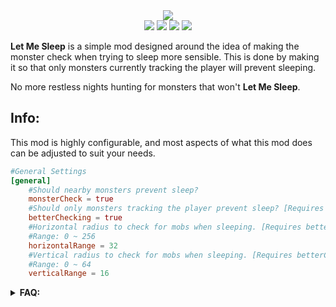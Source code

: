 <div align="center"><img src="https://cdn.modrinth.com/data/cached_images/9a1df43af41ee5516e157dea1cc2f532b7380e43.png" /></div>

<div align="center">
<img src="https://img.shields.io/badge/mod%20loader-forge%20%2F%20neoforge-blue?style=flat-square" />
<img src="https://img.shields.io/modrinth/game-versions/m7tiOGaI?style=flat-square&label=avaliable%20for&color=blue" />
<img src="https://img.shields.io/modrinth/dt/m7tiOGaI?style=flat-square&logo=modrinth&logoSize=auto&color=4caf50" />
<img src="https://img.shields.io/curseforge/dt/1111436?style=flat-square&logo=curseforge&logoSize=auto&color=4caf50" />
</div>

**Let Me Sleep** is a simple mod designed around the idea of making the monster check when trying to sleep more sensible. This is done by making it so that only monsters currently tracking the player will prevent sleeping.

No more restless nights hunting for monsters that won't **Let Me Sleep**.

## Info:
This mod is highly configurable, and most aspects of what this mod does can be adjusted to suit your needs.

```toml
#General Settings
[general]
    #Should nearby monsters prevent sleep?
    monsterCheck = true
    #Should only monsters tracking the player prevent sleep? [Requires monsterCheck]
    betterChecking = true
    #Horizontal radius to check for mobs when sleeping. [Requires betterChecking]
    #Range: 0 ~ 256
    horizontalRange = 32
    #Vertical radius to check for mobs when sleeping. [Requires betterChecking]
    #Range: 0 ~ 64
    verticalRange = 16
```
<details>
  <summary><b>FAQ:</b></summary>

**Q: Where should I leave suggestions or feedback?**

A: I would love to hear any suggestions or feedback you have! I only ask that you leave it as a new issue here as it makes it easier for me to manage and track.

**Q: Can I use this in my modpack?**

A: Absolutely! I only ask that you give credit if you do. Other than that, feel free to include it and modify it however you see fit for your pack.

**Q: What version(s) will be supported?**

A: Only the latest major version will be supported. I may update older versions if there are any major bugs/oversights, but will not be backporting new features to them.

**Q: Fabric port?**

A: I have **No** plans on porting to Fabric, but you are more than welcome to do so. I only ask for credit if you do.
</details>
